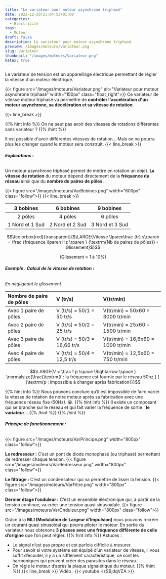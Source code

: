 ```yaml
---
title: "Le variateur pour moteur asynchrone triphasé"
date: 2022-12-26T21:04:53+01:00
categories:
  - Electricité
tags:
  - Moteur
draft: false
description: Le variateur pour moteur asynchrone triphasé
preview: /images/moteurs/Variateur.png
slug: Variateur
thumbnail: "/images/moteurs/Variateur.png"
katex: true
---
```


Le variateur de tension est un appareillage électrique permettant de régler la vitesse d'un moteur électrique. <!--more-->  

{{< figure src="/images/moteurs/Variateur.png" alt="Variateur pour moteur asynchrone triphasé" width="150px" class="float_right">}}
Ce variateur de vitesse moteur triphasé va permettre de **contrôler l'accélération d'un moteur asynchrone, sa décélération et sa vitesse de rotation.**


{{< line_break >}}


{{% hint info %}}
On ne peut pas avoir des vitesses de rotations différentes sans variateur ?
{{% /hint %}}

Il est possible d'avoir différentes vitesses de rotation... Mais on ne pourra plus les changer quand le moteur sera construit.
{{< line_break >}}
###### __Explications :__

Un moteur asynchrone triphasé permet de mettre en rotation un objet.
**La vitesse de rotation** du moteur dépend directement de la **fréquence du réseau** ainsi que du **nombre de paires de pôles.**

{{< figure src="/images/moteurs/VarBobines.png" width="600px" class="follow">}}
{{< line_break >}}
                                   

|3 bobines       |6 bobines        |9 bobines |
|:---:           |:---:            |:---:     | 
|2 pôles         |4 pôles          |6 pôles   |
|1 Nord et 1 Sud |2 Nord et 2 Sud  |3 Nord et 3 Sud|


$$\fcolorbox{red}{transparent}{$\LARGE{Vitesse \lparen\frac {tr} s\rparen = \frac {fréquence \lparen Hz \rparen } {\textrm{Nb de paires de pôles}} - Glissement}$}$$

<div align="center">(Glissement ≈ 1 à 10%)</div>

###### __Exemple : Calcul de la vitesse de rotation :__ 
*En négligeant le glissement*

|Nombre de paire de pôles |V (tr/s)                    |V(tr/min)                         |
|:---                     |:---                        |:---                              |
|Avec 1 paire de pôles    |V (tr/s) = 50/1 = 50 tr/s   |V(tr/min) = 50x60 = 3000 tr/min   |
|Avec 2 paire de pôles    |V (tr/s) = 50/2 = 25 tr/s   |V(tr/min) = 25x60 = 1500 tr/min   |
|Avec 3 paire de pôles    |V (tr/s) = 50/3 = 16,66 tr/s|V(tr/min) = 16,6x60 = 1000 tr/min |
|Avec 4 paire de pôles    |V (tr/s) = 50/4 = 12,5 tr/s |V(tr/min) = 12,5x60 = 750 tr/min  |


$$\LARGE{V = \frac f p \space \Rightarrow \space }  \normalsize{\frac{\textrm{f : la  fréquence  est  fournie  par le réseau 50hz } } {\textrm{p : impossible à changer après fabrication}}}$$

{{% hint info %}}
Nous pouvons conclure qu’il est impossible de faire varier la vitesse de rotation de notre moteur après sa fabrication avec une fréquence réseau fixe (50Hz). &#128512;.
{{% hint info %}}
Il existe un composant qui se branche sur le réseau et qui fait varier la fréquence de sortie : **le variateur**...
{{% /hint %}}
{{% /hint %}}


###### __Principe de fonctionnement :__
{{< figure src="/images/moteurs/VarPrincipe.png" width="800px" class="follow">}}

**Le redresseur :** C’est un pont de diode monophasé (ou triphasé) permettant de redresser chaque tension.
{{< figure src="/images/moteurs/VarRedresseur.png" width="800px" class="follow">}}

**Le filtrage :** C’est un condensateur qui va permettre de lisser la tension.
{{< figure src="/images/moteurs/VarFiltre.png" width="800px" class="follow">}}

**Dernier étage l’onduleur :** C’est un ensemble électronique qui, à partir de la tension continue, va créer une tension quasi sinusoïdale.
{{< figure src="/images/moteurs/VarOnduleur.png" width="800px" class="follow">}}

Grâce à la **MLI (Modulation de Largeur d’Impulsion)** nous pouvons recréer un courant quasi sinusoïdal qui pourra piloter le moteur. En sortie du variateur nous obtenons **3 phases avec une fréquence différente de celle d’origine** que l’on peut régler.
{{% hint info %}}
Astuces :
- Le signal n’est pas propre et est parfois difficile à mesurer.
- Pour savoir si votre système est équipé d’un variateur de vitesse, il vous suffit d’écouter, il y a un sifflement caractéristique, ce sont les harmoniques qui peuvent créer des parasites dans le réseau.
- On règle le moteur d’après la plaque signalétique du moteur.
{{% /hint %}}
{{< line_break >}}
Vidéo :
{{< youtube -izSBjdqVZA >}}
